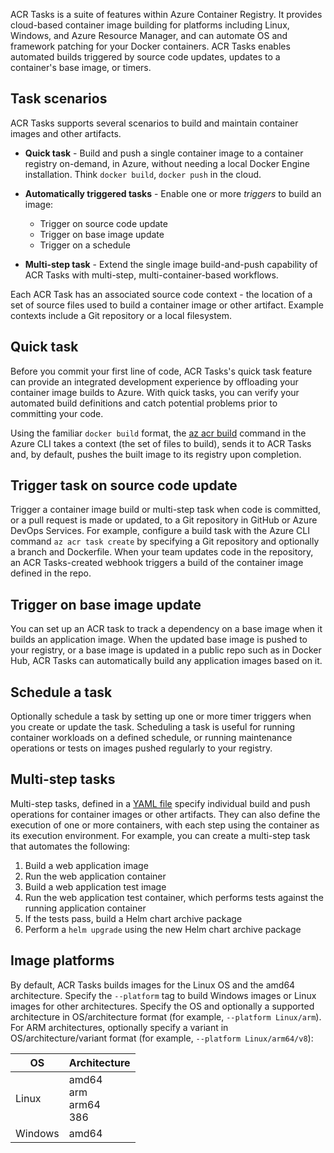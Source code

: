 
ACR Tasks is a suite of features within Azure Container Registry. It provides cloud-based container image building for platforms including Linux, Windows, and Azure Resource Manager, and can automate OS and framework patching for your Docker containers. ACR Tasks enables automated builds triggered by source code updates, updates to a container's base image, or timers. 

## Task scenarios

ACR Tasks supports several scenarios to build and maintain container images and other artifacts. 

* **Quick task** - Build and push a single container image to a container registry on-demand, in Azure, without needing a local Docker Engine installation. Think `docker build`, `docker push` in the cloud.

* **Automatically triggered tasks** - Enable one or more *triggers* to build an image:
    * Trigger on source code update
    * Trigger on base image update
    * Trigger on a schedule

* **Multi-step task** - Extend the single image build-and-push capability of ACR Tasks with multi-step, multi-container-based workflows.

Each ACR Task has an associated source code context - the location of a set of source files used to build a container image or other artifact. Example contexts include a Git repository or a local filesystem.

## Quick task

Before you commit your first line of code, ACR Tasks's quick task feature can provide an integrated development experience by offloading your container image builds to Azure. With quick tasks, you can verify your automated build definitions and catch potential problems prior to committing your code.

Using the familiar `docker build` format, the [az acr build](/cli/azure/acr#az-acr-build) command in the Azure CLI takes a context (the set of files to build), sends it to ACR Tasks and, by default, pushes the built image to its registry upon completion.

## Trigger task on source code update

Trigger a container image build or multi-step task when code is committed, or a pull request is made or updated, to a Git repository in GitHub or Azure DevOps Services. For example, configure a build task with the Azure CLI command `az acr task create` by specifying a Git repository and optionally a branch and Dockerfile. When your team updates code in the repository, an ACR Tasks-created webhook triggers a build of the container image defined in the repo.

## Trigger on base image update

You can set up an ACR task to track a dependency on a base image when it builds an application image. When the updated base image is pushed to your registry, or a base image is updated in a public repo such as in Docker Hub, ACR Tasks can automatically build any application images based on it.

## Schedule a task

Optionally schedule a task by setting up one or more timer triggers when you create or update the task. Scheduling a task is useful for running container workloads on a defined schedule, or running maintenance operations or tests on images pushed regularly to your registry. 

## Multi-step tasks

Multi-step tasks, defined in a [YAML file](/azure/container-registry/container-registry-tasks-reference-yaml) specify individual build and push operations for container images or other artifacts. They can also define the execution of one or more containers, with each step using the container as its execution environment. For example, you can create a multi-step task that automates the following:

1.  Build a web application image
1.  Run the web application container
1.  Build a web application test image
1.  Run the web application test container, which performs tests against the running application container
1.  If the tests pass, build a Helm chart archive package
1.  Perform a `helm upgrade` using the new Helm chart archive package

## Image platforms

By default, ACR Tasks builds images for the Linux OS and the amd64 architecture. Specify the `--platform` tag to build Windows images or Linux images for other architectures. Specify the OS and optionally a supported architecture in OS/architecture format (for example, `--platform Linux/arm`). For ARM architectures, optionally specify a variant in OS/architecture/variant format (for example, `--platform Linux/arm64/v8`):

| OS | Architecture |
|---|---|
| Linux | amd64<br/>arm<br/>arm64<br/>386 |
| Windows | amd64 |

